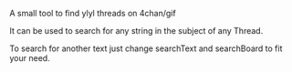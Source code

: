 A small tool to find ylyl threads on 4chan/gif

It can be used to search for any string in the subject of any Thread.

To search for another text just change searchText and searchBoard to fit your need. 
